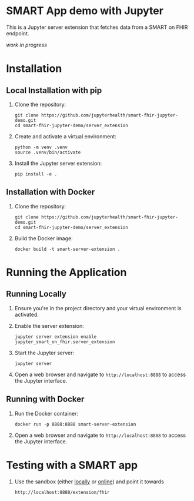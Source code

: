 # SMART App demo with Jupyter

This is a Jupyter server extension that fetches data from a SMART on FHIR endpoint.

_work in progress_

# Installation

## Local Installation with pip

1. Clone the repository:

   ```
   git clone https://github.com/jupyterhealth/smart-fhir-jupyter-demo.git
   cd smart-fhir-jupyter-demo/server_extension
   ```

2. Create and activate a virtual environment:

   ```
   python -m venv .venv
   source .venv/bin/activate
   ```

3. Install the Jupyter server extension:
   ```
   pip install -e .
   ```

## Installation with Docker

1. Clone the repository:

   ```
   git clone https://github.com/jupyterhealth/smart-fhir-jupyter-demo.git
   cd smart-fhir-jupyter-demo/server_extension
   ```

2. Build the Docker image:
   ```
   docker build -t smart-server-extension .
   ```

# Running the Application

## Running Locally

1. Ensure you're in the project directory and your virtual environment is activated.

2. Enable the server extension:

   ```
   jupyter server extension enable jupyter_smart_on_fhir.server_extension
   ```

3. Start the Jupyter server:

   ```
   jupyter server
   ```

4. Open a web browser and navigate to `http://localhost:8888` to access the Jupyter interface.

## Running with Docker

1. Run the Docker container:

   ```
   docker run -p 8888:8888 smart-server-extension
   ```

2. Open a web browser and navigate to `http://localhost:8888` to access the Jupyter interface.

# Testing with a SMART app

1. Use the sandbox (either [locally](https://github.com/smart-on-fhir/smart-launcher-v2/) or [online](https://launch.smarthealthit.org/)) and point it towards
   ```
   http://localhost:8888/extension/fhir
   ```
